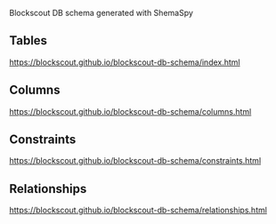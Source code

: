 Blockscout DB schema generated with ShemaSpy

## Tables
https://blockscout.github.io/blockscout-db-schema/index.html

## Columns
https://blockscout.github.io/blockscout-db-schema/columns.html

## Constraints
https://blockscout.github.io/blockscout-db-schema/constraints.html

## Relationships 
https://blockscout.github.io/blockscout-db-schema/relationships.html
